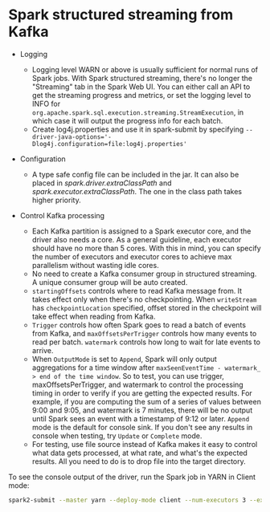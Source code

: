 # Spark structured streaming from Kafka

* Logging
  * Logging level WARN or above is usually sufficient for normal runs of Spark jobs.  With Spark structured streaming, there's no longer the "Streaming" tab in the Spark Web UI. You can either call an API to get the streaming progress and metrics, or set the logging level to INFO for `org.apache.spark.sql.execution.streaming.StreamExecution`, in which case it will output the progress info for each batch.
  * Create log4j.properties and use it in spark-submit by specifying `--driver-java-options='-Dlog4j.configuration=file:log4j.properties'`


* Configuration
  * A type safe config file can be included in the jar.  It can also be placed in _spark.driver.extraClassPath_ and _spark.executor.extraClassPath_.  The one in the class path takes higher priority.

  
* Control Kafka processing
  * Each Kafka partition is assigned to a Spark executor core, and the driver also needs a core.  As a general guideline, each executor should have no more than 5 cores.  With this in mind, you can specify the number of executors and executor cores to achieve max parallelism without wasting idle cores. 
  * No need to create a Kafka consumer group in structured streaming.  A unique consumer group will be auto created.
  * `startingOffsets` controls where to read Kafka message from.  It takes effect only when there's no checkpointing.  When `writeStream` has `checkpointLocation` specified, offset stored in the checkpoint will take effect when reading from Kafka.
  * `Trigger` controls how often Spark goes to read a batch of events from Kafka, and `maxOffsetsPerTrigger` controls how many events to read per batch.  `watermark` controls how long to wait for late events to arrive.  
  * When `OutputMode` is set to `Append`, Spark will only output aggregations for a time window after `maxSeenEventTime - watermark_ > end of the time window`.  So to test, you can use trigger, maxOffsetsPerTrigger, and watermark to control the processing timing in order to verify if you are getting the expected results.  For example, if you are computing the sum of a series of values between 9:00 and 9:05, and watermark is 7 minutes, there will be no output until Spark sees an event with a timestamp of 9:12 or later.  `Append` mode is the default for console sink.  If you don't see any results in console when testing, try `Update` or `Complete` mode.
  * For testing, use file source instead of Kafka makes it easy to control what data gets processed, at what rate, and what's the expected results.  All you need to do is to drop file into the target directory.

  
To see the console output of the driver, run the Spark job in YARN in Client mode:
```bash
spark2-submit --master yarn --deploy-mode client --num-executors 3 --executor-cores 3 --jars /opt/libs/config-1.3.1.jar --class org.pliu.iot.sim.streaming ./original-sim-streaming-0.0.1.jar
```